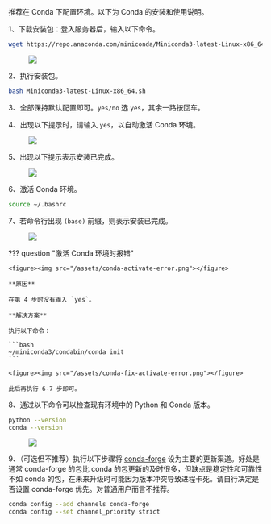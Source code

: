 推荐在 Conda 下配置环境。以下为 Conda 的安装和使用说明。

1、下载安装包：登入服务器后，输入以下命令。

```bash
wget https://repo.anaconda.com/miniconda/Miniconda3-latest-Linux-x86_64.sh
```

<figure><img src="/assets/conda-download.png"/></figure>

2、执行安装包。

```bash
bash Miniconda3-latest-Linux-x86_64.sh
```

3、全部保持默认配置即可。`yes/no` 选 `yes`，其余一路按回车。

4、出现以下提示时，请输入 `yes`，以自动激活 Conda 环境。

<figure><img src="/assets/conda-activate.png"/></figure>

5、出现以下提示表示安装已完成。

<figure><img src="/assets/conda-install-finish.png"/></figure>

6、激活 Conda 环境。

```bash
source ~/.bashrc
```

7、若命令行出现 `(base)` 前缀，则表示安装已完成。

<figure><img src="/assets/conda-activated.png"/></figure>

??? question "激活 Conda 环境时报错"

	<figure><img src="/assets/conda-activate-error.png"></figure>
	
	**原因**
	
	在第 4 步时没有输入 `yes`。
	
	**解决方案**
	
	执行以下命令：
	
	```bash
	~/miniconda3/condabin/conda init
	```
	
	<figure><img src="/assets/conda-fix-activate-error.png"></figure>
	
	此后再执行 6-7 步即可。

8、通过以下命令可以检查现有环境中的 Python 和 Conda 版本。

```bash
python --version
conda --version
```

<figure><img src="/assets/conda-version.png"/></figure>

9、（可选但不推荐）执行以下步骤将 [conda-forge](https://conda-forge.org/) 设为主要的更新渠道。好处是通常 conda-forge 的包比 conda 的包更新的及时很多，但缺点是稳定性和可靠性不如 conda 的包，在未来升级时可能因为版本冲突导致进程卡死。请自行决定是否设置 conda-forge 优先。对普通用户而言不推荐。

```bash
conda config --add channels conda-forge
conda config --set channel_priority strict
```